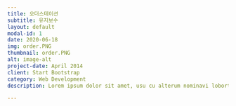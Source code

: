```yaml
---
title: 오더스테이션
subtitle: 유지보수
layout: default
modal-id: 1
date: 2020-06-18
img: order.PNG
thumbnail: order.PNG
alt: image-alt
project-date: April 2014
client: Start Bootstrap
category: Web Development
description: Lorem ipsum dolor sit amet, usu cu alterum nominavi lobortis. At duo novum diceret. Tantas apeirian vix et, usu sanctus postulant inciderint ut, populo diceret necessitatibus in vim. Cu eum dicam feugiat noluisse.

---
```

